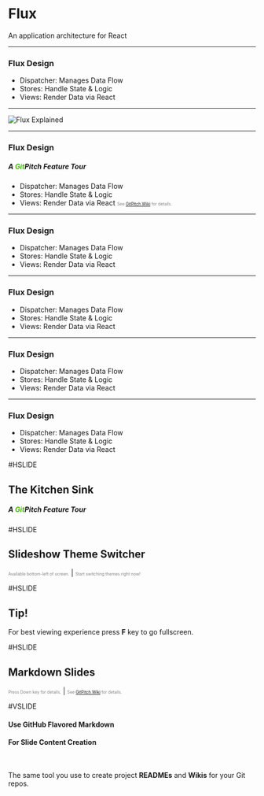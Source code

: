 # Flux

An application architecture for React

---

### Flux Design

- Dispatcher: Manages Data Flow
- Stores: Handle State & Logic
- Views: Render Data via React

---

![Flux Explained](https://preview.ibb.co/bC9YQb/639585.jpg)


---


### Flux Design

##### A <span style="color:#47BA04">Git</span>Pitch Feature Tour


- Dispatcher: Manages Data Flow
- Stores: Handle State & Logic
- Views: Render Data via React
<span style="font-size:0.6em; color:gray">See <a href="https://github.com/gitpitch/gitpitch/wiki/Code-Slides" target="_blank">GitPitch Wiki</a> for details.</span>


---


### Flux Design

- Dispatcher: Manages Data Flow
- Stores: Handle State & Logic
- Views: Render Data via React




---


### Flux Design

- Dispatcher: Manages Data Flow
- Stores: Handle State & Logic
- Views: Render Data via React




---


### Flux Design

- Dispatcher: Manages Data Flow
- Stores: Handle State & Logic
- Views: Render Data via React




---


### Flux Design

- Dispatcher: Manages Data Flow
- Stores: Handle State & Logic
- Views: Render Data via React




#HSLIDE

## The Kitchen Sink
##### A <span style="color:#47BA04">Git</span>Pitch Feature Tour

#HSLIDE
## Slideshow Theme Switcher
<span style="font-size:0.6em; color:gray">Available bottom-left of screen.</span> |
<span style="font-size:0.6em; color:gray">Start switching themes right now!</span>

#HSLIDE

## Tip!
For best viewing experience press **F** key to go fullscreen.

#HSLIDE





## Markdown Slides
<span style="font-size:0.6em; color:gray">Press Down key for details.</span> |
<span style="font-size:0.6em; color:gray">See <a href="https://github.com/gitpitch/gitpitch/wiki/Slide-Markdown" target="_blank">GitPitch Wiki</a> for details.</span>


#VSLIDE

#### Use GitHub Flavored Markdown
#### For Slide Content Creation

<br>

The same tool you use to create project **READMEs** and **Wikis** for your Git repos.
